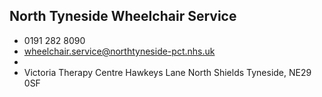 
## North Tyneside Wheelchair Service

- <i class="fa fa-phone"></i> 0191 282 8090
- <i class="fa fa-envelope"></i> <a href="mailto:wheelchair.service@northtyneside-pct.nhs.uk">wheelchair.service@northtyneside-pct.nhs.uk</a>
- <i class="fa fa-home"></i> []()
- <i class="fa fa-building"></i> Victoria Therapy Centre Hawkeys Lane   North Shields Tyneside, NE29 0SF
